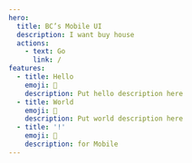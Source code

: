 ```yaml
---
hero:
  title: BC’s Mobile UI
  description: I want buy house
  actions:
    - text: Go
      link: /
features:
  - title: Hello
    emoji: 💎
    description: Put hello description here
  - title: World
    emoji: 🌈
    description: Put world description here
  - title: '!'
    emoji: 🚀
    description: for Mobile 
---
```


